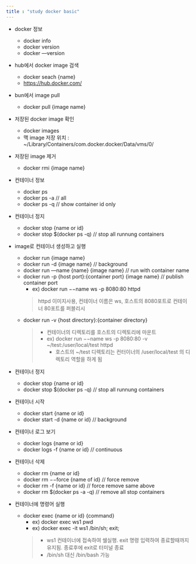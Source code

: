 ```yaml
---
title : "study docker basic"
---
```


- docker 정보
    - docker info
    - docker version
    - docker ––version

- hub에서 docker image 검색
    - docker seach {name}
    - https://hub.docker.com/

- bun에서 image pull
    - docker pull {image name}

- 저장된 docker image 확인
    - docker images
    - 맥 image 저장 위치 : ~/Library/Containers/com.docker.docker/Data/vms/0/

- 저장된 image 제거
    - docker rmi {image name}

- 컨테이너 정보
    - docker ps
    - docker ps -a // all
    - docker ps -q // show container id only

- 컨테이너 정지
    - docker stop {name or id}
    - docker stop $(docker ps -q) // stop all runnung containers

- image로 컨테이너 생성하고 실행
    - docker run {image name}
    - docker run -d {image name} // background
    - docker run ––name {name} {image name} // run with container name
    - docker run -p {host port}:{container port} {image name} // publish container port
        - ex) docker run &minus;&minus;name ws -p 8080:80 httpd 
        > httpd 이미지사용, 컨테이너 이름은 ws, 호스트의 8080포트로 컨테이너 80포트를 퍼블리시
    - docker run -v {host directory}:{container directory}
        > - 컨테이너의 디렉토리를 호스트의 디렉토리에 마운트
        > - ex) docker run &minus;&minus;name ws -p 8080:80 -v ~/test:/user/local/test httpd
        >   - 호스트의 ~/test 디렉토리는 컨터이너의 /user/local/test 의 디렉토리 역할을 하게 됨

- 컨테이너 정지
    - docker stop {name or id}
    - docker stop $(docker ps -q) // stop all runnung containers

- 컨테이너 시작
    - docker start {name or id}
    - docker start -d {name or id} // background

- 컨테이너 로그 보기
    - docker logs {name or id}
    - docker logs -f {name or id} // continuous

- 컨테이너 삭제
    - docker rm {name or id}
    - docker rm &minus;&minus;force {name of id} // force remove
    - docker rm -f {name or id} // force remove same above
    - docker rm $(docker ps -a -q) // remove all stop containers

- 컨테이너에 명령어 실행
    - docker exec {name or id} {command}
        - ex) docker exec ws1 pwd
        - ex) docker exec -it ws1 /bin/sh; exit;
        > - ws1 컨테이너에 접속하여 쉘실행. exit 명령 입력하여 종료할때까지 유지됨. 종료후에 exit로 터미널 종료
        > - /bin/sh 대신 /bin/bash 가능

